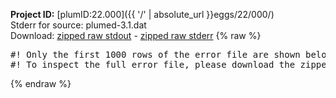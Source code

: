 **Project ID:** [plumID:22.000]({{ '/' | absolute_url }}eggs/22/000/)  
Stderr for source:  plumed-3.1.dat   
Download: [zipped raw stdout](plumed-3.1.dat.plumed.stdout.txt.zip) - [zipped raw stderr](plumed-3.1.dat.plumed.stderr.txt.zip) 
{% raw %}
<pre>
#! Only the first 1000 rows of the error file are shown below
#! To inspect the full error file, please download the zipped raw stderr file above
</pre>
{% endraw %}

